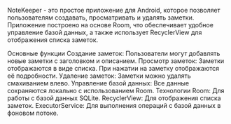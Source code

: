 NoteKeeper - это простое приложение для Android, которое позволяет пользователям создавать, просматривать и удалять заметки. Приложение построено на основе Room, что обеспечивает удобное управление базой данных, а также использует RecyclerView для отображения списка заметок.

Основные функции
Создание заметок: Пользователи могут добавлять новые заметки с заголовком и описанием.
Просмотр заметок: Заметки отображаются в виде списка. При нажатии на заметку отображаются её подробности.
Удаление заметок: Заметки можно удалять смахиванием влево.
Управление базой данных: Все данные сохраняются локально с использованием Room.
Технологии
Room: Для работы с базой данных SQLite.
RecyclerView: Для отображения списка заметок.
ExecutorService: Для выполнения операций с базой данных в фоновом потоке.
